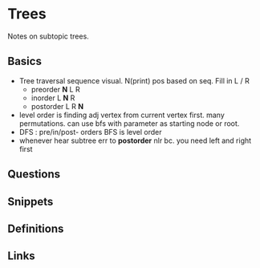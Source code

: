 # Trees
Notes on subtopic trees.

## Basics
- Tree traversal sequence visual. N(print) pos based on seq. Fill in L / R
  + preorder  **N** L R
  + inorder   L **N** R
  + postorder L R **N**
- level order is finding adj vertex from current vertex first. many permutations. can use bfs with parameter as starting node or root.
- DFS : pre/in/post- orders BFS is level order
- whenever hear subtree err to **postorder** nlr bc. you need left and right first
## Questions
## Snippets
## Definitions
## Links
